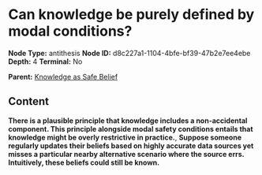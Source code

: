 # Can knowledge be purely defined by modal conditions?

**Node Type:** antithesis
**Node ID:** d8c227a1-1104-4bfe-bf39-47b2e7ee4ebe
**Depth:** 4
**Terminal:** No

**Parent:** [Knowledge as Safe Belief](knowledge-as-safe-belief-synthesis-0eb088ab-41ce-4be1-9894-8c6a681090f9.md)

## Content

**There is a plausible principle that knowledge includes a non-accidental component. This principle alongside modal safety conditions entails that knowledge might be overly restrictive in practice.**, **Suppose someone regularly updates their beliefs based on highly accurate data sources yet misses a particular nearby alternative scenario where the source errs. Intuitively, these beliefs could still be known.**
